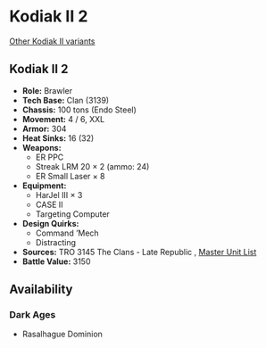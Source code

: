 # Kodiak II 2 

[Other Kodiak II variants](../kodiak_ii.md) 

## Kodiak II 2 

- **Role:** Brawler 
- **Tech Base:** Clan (3139) 
- **Chassis:** 100 tons (Endo Steel) 
- **Movement:** 4 / 6, XXL 
- **Armor:** 304 
- **Heat Sinks:** 16 (32) 
- **Weapons:** 
  - ER PPC 
  - Streak LRM 20 × 2 (ammo: 24) 
  - ER Small Laser × 8 
- **Equipment:** 
  - HarJel III × 3 
  - CASE II 
  - Targeting Computer 
- **Design Quirks:** 
  - Command ’Mech 
  - Distracting 
- **Sources:** TRO 3145 The Clans - Late Republic , [Master Unit List](http://masterunitlist.info/Unit/Details/6296/kodiak-ii-2) 
- **Battle Value:** 3150 

## Availability 

### Dark Ages 

- Rasalhague Dominion 

